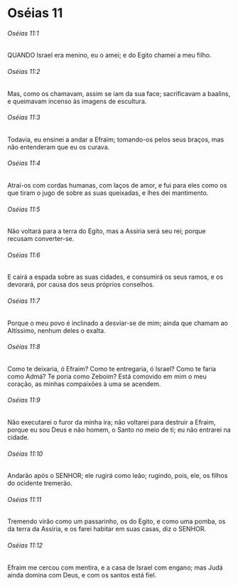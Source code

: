 # Oséias 11

###### Oséias 11:1

QUANDO Israel era menino, eu o amei; e do Egito chamei a meu filho.

###### Oséias 11:2

Mas, como os chamavam, assim se iam da sua face; sacrificavam a baalins, e queimavam incenso às imagens de escultura.

###### Oséias 11:3

Todavia, eu ensinei a andar a Efraim; tomando-os pelos seus braços, mas não entenderam que eu os curava.

###### Oséias 11:4

Atraí-os com cordas humanas, com laços de amor, e fui para eles como os que tiram o jugo de sobre as suas queixadas, e lhes dei mantimento.

###### Oséias 11:5

Não voltará para a terra do Egito, mas a Assíria será seu rei; porque recusam converter-se.

###### Oséias 11:6

E cairá a espada sobre as suas cidades, e consumirá os seus ramos, e os devorará, por causa dos seus próprios conselhos.

###### Oséias 11:7

Porque o meu povo é inclinado a desviar-se de mim; ainda que chamam ao Altíssimo, nenhum deles o exalta.

###### Oséias 11:8

Como te deixaria, ó Efraim? Como te entregaria, ó Israel? Como te faria como Admá? Te poria como Zeboim? Está comovido em mim o meu coração, as minhas compaixões à uma se acendem.

###### Oséias 11:9

Não executarei o furor da minha ira; não voltarei para destruir a Efraim, porque eu sou Deus e não homem, o Santo no meio de ti; eu não entrarei na cidade.

###### Oséias 11:10

Andarão após o SENHOR; ele rugirá como leão; rugindo, pois, ele, os filhos do ocidente tremerão.

###### Oséias 11:11

Tremendo virão como um passarinho, os do Egito, e como uma pomba, os da terra da Assíria, e os farei habitar em suas casas, diz o SENHOR.

###### Oséias 11:12

Efraim me cercou com mentira, e a casa de Israel com engano; mas Judá ainda domina com Deus, e com os santos está fiel.

